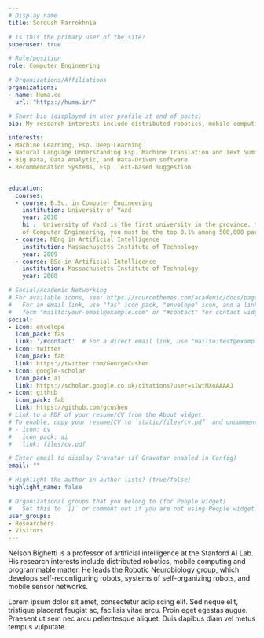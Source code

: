 ```yaml
---
# Display name
title: Soroush Farrokhnia

# Is this the primary user of the site?
superuser: true

# Role/position
role: Computer Engineering

# Organizations/Affiliations
organizations:
- name: Huma.co
  url: "https://huma.ir/"

# Short bio (displayed in user profile at end of posts)
bio: My research interests include distributed robotics, mobile computing and programmable matter.

interests:
- Machine Learning, Esp. Deep Learning
- Natural Language Understanding Esp. Machine Translation and Text Summarization
- Big Data, Data Analytic, and Data-Driven software
- Recommendation Systems, Esp. Text-based suggestion


education:
  courses:
  - course: B.Sc. in Computer Engineering
    institution: University of Yazd
    year: 2018
    hi :  University of Yazd is the first university in the province. to enter the Faculty
    of Computer Engineering, you must be the top 0.1% among 500,000 participants in the Iranian           Nationwide University Entrance Exam.
  - course: MEng in Artificial Intelligence
    institution: Massachusetts Institute of Technology
    year: 2009
  - course: BSc in Artificial Intelligence
    institution: Massachusetts Institute of Technology
    year: 2008

# Social/Academic Networking
# For available icons, see: https://sourcethemes.com/academic/docs/page-builder/#icons
#   For an email link, use "fas" icon pack, "envelope" icon, and a link in the
#   form "mailto:your-email@example.com" or "#contact" for contact widget.
social:
- icon: envelope
  icon_pack: fas
  link: '/#contact'  # For a direct email link, use "mailto:test@example.org".
- icon: twitter
  icon_pack: fab
  link: https://twitter.com/GeorgeCushen
- icon: google-scholar
  icon_pack: ai
  link: https://scholar.google.co.uk/citations?user=sIwtMXoAAAAJ
- icon: github
  icon_pack: fab
  link: https://github.com/gcushen
# Link to a PDF of your resume/CV from the About widget.
# To enable, copy your resume/CV to `static/files/cv.pdf` and uncomment the lines below.
# - icon: cv
#   icon_pack: ai
#   link: files/cv.pdf

# Enter email to display Gravatar (if Gravatar enabled in Config)
email: ""

# Highlight the author in author lists? (true/false)
highlight_name: false

# Organizational groups that you belong to (for People widget)
#   Set this to `[]` or comment out if you are not using People widget.
user_groups:
- Researchers
- Visitors
---
```


Nelson Bighetti is a professor of artificial intelligence at the Stanford AI Lab. His research interests include distributed robotics, mobile computing and programmable matter. He leads the Robotic Neurobiology group, which develops self-reconfiguring robots, systems of self-organizing robots, and mobile sensor networks.

Lorem ipsum dolor sit amet, consectetur adipiscing elit. Sed neque elit, tristique placerat feugiat ac, facilisis vitae arcu. Proin eget egestas augue. Praesent ut sem nec arcu pellentesque aliquet. Duis dapibus diam vel metus tempus vulputate.
